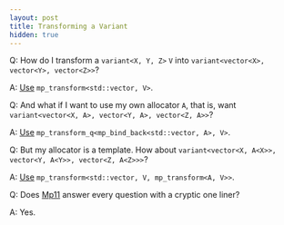 ```yaml
---
layout: post
title: Transforming a Variant
hidden: true
---
```


Q: How do I transform a `variant<X, Y, Z>` `V` into `variant<vector<X>, vector<Y>, vector<Z>>`?

A: [Use](https://godbolt.org/z/B52eaF) `mp_transform<std::vector, V>`.

Q: And what if I want to use my own allocator `A`, that is, want `variant<vector<X, A>, vector<Y, A>, vector<Z, A>>`?

A: [Use](https://godbolt.org/z/Ag58uX) `mp_transform_q<mp_bind_back<std::vector, A>, V>`.

Q: But my allocator is a template. How about `variant<vector<X, A<X>>, vector<Y, A<Y>>, vector<Z, A<Z>>>`?

A: [Use](https://godbolt.org/z/YXXMbL) `mp_transform<std::vector, V, mp_transform<A, V>>`.

Q: Does [Mp11](https://boost.org/libs/mp11) answer every question with a cryptic one liner?

A: Yes.
